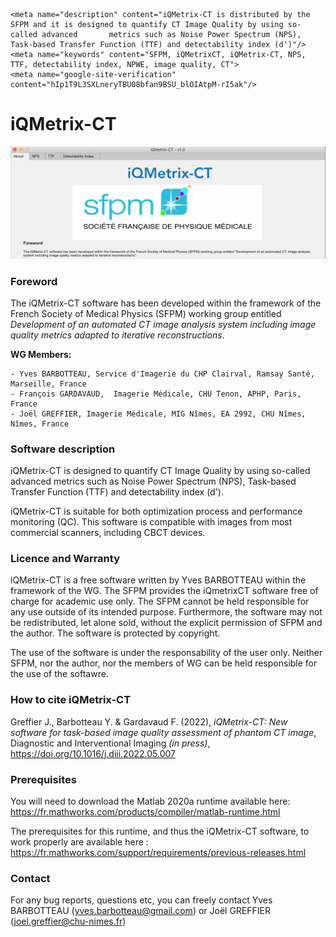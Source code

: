 <head>
	<title>iQMetrix-CT</title>
	
 	<meta name="description" content="iQMetrix-CT is distributed by the SFPM and it is designed to quantify CT Image Quality by using so-called advanced 	   metrics such as Noise Power Spectrum (NPS), Task-based Transfer Function (TTF) and detectability index (d')"/>
	<meta name="keywords" content="SFPM, iQMetrixCT, iQMetrix-CT, NPS, TTF, detectability index, NPWE, image quality, CT">
	<meta name="google-site-verification" content="hIp1T9L3SXLneryTBU08bfan9BSU_blOIAtpM-rI5ak"/>
  
</head>

# iQMetrix-CT

![alt text](https://github.com/SFPM/iQMetrix-CT/blob/main/iQMetrixCT_Screen.png?raw=true)

### Foreword
The iQMetrix-CT software has been developed within the framework of the French Society of Medical Physics (SFPM) working group entitled *Development of an automated CT image analysis system including image quality metrics adapted to iterative reconstructions*.

**WG Members:**

	- Yves BARBOTTEAU, Service d'Imagerie du CHP Clairval, Ramsay Santé, Marseille, France
 	- François GARDAVAUD,  Imagerie Médicale, CHU Tenon, APHP, Paris, France
 	- Joël GREFFIER, Imagerie Médicale, MIG Nîmes, EA 2992, CHU Nîmes, Nîmes, France

### Software description
iQMetrix-CT is designed to quantify CT Image Quality by using so-called advanced metrics such as Noise Power Spectrum (NPS), Task-based Transfer Function (TTF) and detectability index (d').

iQMetrix-CT is suitable for both optimization process and performance monitoring (QC). This software is compatible with images from most commercial scanners, including CBCT devices.
	
### Licence and Warranty
iQMetrix-CT is a free software written by Yves BARBOTTEAU within the framework of the WG. The SFPM provides the iQmetrixCT software free of charge for academic use only. The SFPM cannot be held responsible for any use outside of its intended purpose. Furthermore, the software may not be redistributed, let alone sold, without the explicit permission of SFPM and the author. The software is protected by copyright.

The use of the software is under the responsability of the user only. Neither SFPM, nor the author, nor the members of WG can be held responsible for the use of the softawre.

### How to cite iQMetrix-CT
Greffier J., Barbotteau Y. & Gardavaud F. (2022), *iQMetrix-CT: New software for task-based image quality assessment of phantom CT image*, Diagnostic and Interventional Imaging *(in press)*, https://doi.org/10.1016/j.diii.2022.05.007

### Prerequisites
You will need to download the Matlab 2020a runtime available here: https://fr.mathworks.com/products/compiler/matlab-runtime.html

The prerequisites for this runtime, and thus the iQMetrix-CT software, to work properly are available here : 
https://fr.mathworks.com/support/requirements/previous-releases.html

### Contact
For any bug reports, questions etc, you can freely contact Yves BARBOTTEAU (yves.barbotteau@gmail.com) or Joël GREFFIER (joel.greffier@chu-nimes.fr)
